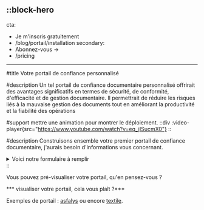 ::block-hero
---
cta:
  - Je m'inscris gratuitement
  - /blog/portail/installation
secondary:
  - Abonnez-vous →
  - /pricing
---


#title
Votre portail de confiance personnalisé

#description
Un tel portail de confiance documentaire personnalisé offrirait des avantages significatifs en termes de sécurité, de conformité, d'efficacité et de gestion documentaire. Il permettrait de réduire les risques liés à la mauvaise gestion des documents tout en améliorant la productivité et la fiabilité des opérations

#support
mettre une animation pour montrer le déploiement. 
  ::div
    :video-player{src="https://www.youtube.com/watch?v=eq_jISucmX0"}
  ::

#description
Construisons ensemble votre premier portail de confiance documentaire, j'aurais besoin d'informations vous concernant.

<details>
<summary>Voici notre formulaire à remplir</summary>
1. Désposez les documents suivants

   - [ ] votre logo
   - [ ] un document signé par vos soins (nom et adresse de la personne)
   - [ ] un document que vous souhaitez analyser

2. Quel est votre nom ? (Réponse courte)

   [Réponse ici]

3. Quel est le nom de votre société ?

   [Réponse ici]

4. Avez vous un compte Github ?
   - [ ] oui
   - [ ] non

5. Si non, vous devez vous rendre sur la plateforme Github et vous créez un compte.

5. Précisez vos deux couleurs principales ?

   [Réponse ici]

6. Précisez votre phrase d'accroche ?

7. **Vos données sensibles** - Les documents que vous nous confiez pour l'analyse ou la génération sont-ils stockés de manière sécurisé ?
   - [ ] oui
   - [ ] non

8. **Vos moyens d'authentification** - Possédez-vous des OTP d'authentification ?
   - [ ] oui
   - [ ] non

Vous y êtes presque :

9. **Choisissez vous-même** l'extension de votre nom de domaine :
   - [ ] mycompany.document.legal
   - [ ] mycompany.attestation.click

10. Je valide 
   - [ ] le partage de mes documents avec l'équipe support
   - [ ] les CGVs de paxpar
</details>
::

Vous pouvez pré-visualiser votre portail, qu'en pensez-vous ?

*** visualiser votre portail, cela vous plaît ?***

Exemples de portail : [asfalys](https://asfalys.document.legal) ou encore [textile](https://textile.document.legal).



